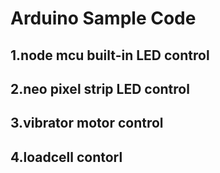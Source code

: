 # Arduino Sample Code
## 1.node mcu built-in LED control
## 2.neo pixel strip LED control
## 3.vibrator motor control
## 4.loadcell contorl
